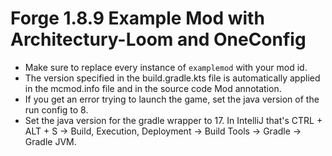# Forge 1.8.9 Example Mod with Architectury-Loom and OneConfig
- Make sure to replace every instance of `examplemod` with your mod id.
- The version specified in the build.gradle.kts file is automatically applied in the mcmod.info file and in the source code Mod annotation.
- If you get an error trying to launch the game, set the java version of the run config to 8.
- Set the java version for the gradle wrapper to 17. In IntelliJ that's CTRL + ALT + S -> Build, Execution, Deployment -> Build Tools -> Gradle -> Gradle JVM.

